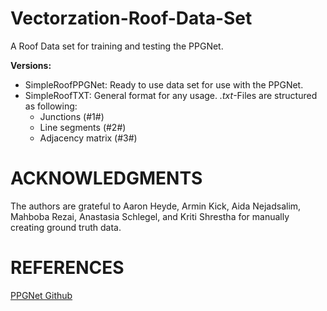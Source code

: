 # Vectorzation-Roof-Data-Set
A Roof Data set for training and testing the PPGNet.

**Versions:**
- SimpleRoofPPGNet:
	Ready to use data set for use with the PPGNet.
- SimpleRoofTXT:
	General format for any usage. *.txt*-Files are structured as following:
	- Junctions (#1#)
	- Line segments (#2#)
	- Adjacency matrix (#3#)

# ACKNOWLEDGMENTS
The authors are grateful to Aaron Heyde,
Armin Kick, Aida Nejadsalim, Mahboba
Rezai, Anastasia Schlegel, and Kriti Shrestha
for manually creating ground truth data.

# REFERENCES

[PPGNet Github](https://github.com/svip-lab/PPGNet)


